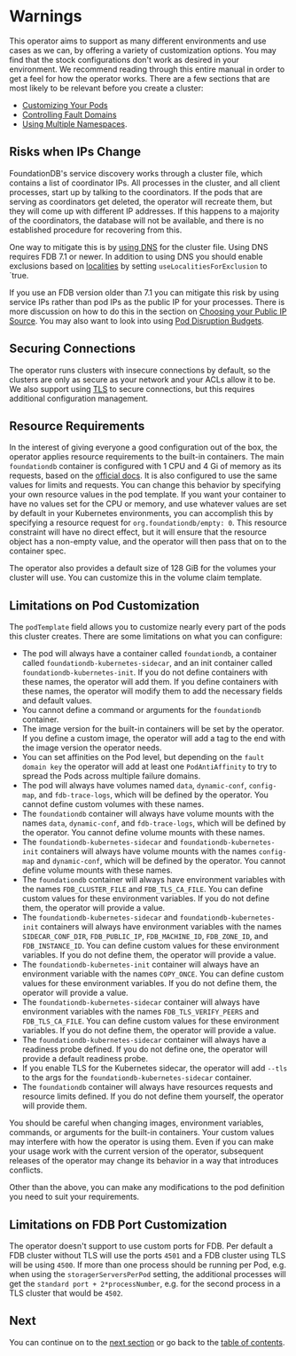 # Warnings

This operator aims to support as many different environments and use cases as we can, by offering a variety of customization options.
You may find that the stock configurations don't work as desired in your environment.
We recommend reading through this entire manual in order to get a feel for how the operator works.
There are a few sections that are most likely to be relevant before you create a cluster:

- [Customizing Your Pods](customizing.md#customizing-your-pods)
- [Controlling Fault Domains](fault_domains.md)
- [Using Multiple Namespaces](customizing.md#using-multiple-namespaces).

## Risks when IPs Change

FoundationDB's service discovery works through a cluster file, which contains a list of coordinator IPs.
All processes in the cluster, and all client processes, start up by talking to the coordinators.
If the pods that are serving as coordinators get deleted, the operator will recreate them, but they will come up with different IP addresses.
If this happens to a majority of the coordinators, the database will not be available, and there is no established procedure for recovering from this. 

One way to mitigate this is by [using DNS](customization.md#using-dns) for the cluster file.
Using DNS requires FDB 7.1 or newer.
In addition to using DNS you should enable exclusions based on [localities](../cluster_spec.md#foundationdbclusterautomationoptions) by setting `useLocalitiesForExclusion` to `true.

If you use an FDB version older than 7.1 you can mitigate this risk by using service IPs rather than pod IPs as the public IP for your processes.
There is more discussion on how to do this in the section on [Choosing your Public IP Source](customization.md#choosing-your-public-ip-source).
You may also want to look into using [Pod Disruption Budgets](fault_domains.md#managing-disruption).

## Securing Connections

The operator runs clusters with insecure connections by default, so the clusters are only as secure as your network and your ACLs allow it to be.
We also support using [TLS](tls.md) to secure connections, but this requires additional configuration management.

## Resource Requirements

In the interest of giving everyone a good configuration out of the box, the operator applies resource requirements to the built-in containers.
The main `foundationdb` container is configured with 1 CPU and 4 Gi of memory as its requests, based on the [official docs](https://apple.github.io/foundationdb/configuration.html#system-requirements).
It is also configured to use the same values for limits and requests.
You can change this behavior by specifying your own resource values in the pod template.
If you want your container to have no values set for the CPU or memory, and use whatever values are set by default in your Kubernetes environments, you can accomplish this by specifying a resource request for `org.foundationdb/empty: 0`.
This resource constraint will have no direct effect, but it will ensure that the resource object has a non-empty value, and the operator will then pass that on to the container spec.

The operator also provides a default size of 128 GiB for the volumes your cluster will use. You can customize this in the volume claim template.

## Limitations on Pod Customization

The `podTemplate` field allows you to customize nearly every part of the pods this cluster creates. There are some limitations on what you can configure:

* The pod will always have a container called `foundationdb`, a container called `foundationdb-kubernetes-sidecar`, and an init container called `foundationdb-kubernetes-init`. If you do not define containers with these names, the operator will add them. If you define containers with these names, the operator will modify them to add the necessary fields and default values.
* You cannot define a command or arguments for the `foundationdb` container.
* The image version for the built-in containers will be set by the operator. If you define a custom image, the operator will add a tag to the end with the image version the operator needs.
* You can set affinities on the Pod level, but depending on the `fault domain key` the operator will add at least one `PodAntiAffinity` to try to spread the Pods across multiple failure domains.
* The pod will always have volumes named `data`, `dynamic-conf`, `config-map`, and `fdb-trace-logs`, which will be defined by the operator. You cannot define custom volumes with these names.
* The `foundationdb` container will always have volume mounts with the names `data`, `dynamic-conf`, and `fdb-trace-logs`, which will be defined by the operator. You cannot define volume mounts with these names.
* The `foundationdb-kubernetes-sidecar` and `foundationdb-kubernetes-init` containers will always have volume mounts with the names `config-map` and `dynamic-conf`, which will be defined by the operator. You cannot define volume mounts with these names.
* The `foundationdb` container will always have environment variables with the names `FDB_CLUSTER_FILE` and `FDB_TLS_CA_FILE`. You can define custom values for these environment variables. If you do not define them, the operator will provide a value.
* The `foundationdb-kubernetes-sidecar` and `foundationdb-kubernetes-init` containers will always have environment variables with the names `SIDECAR_CONF_DIR`, `FDB_PUBLIC_IP`, `FDB_MACHINE_ID`, `FDB_ZONE_ID`, and `FDB_INSTANCE_ID`. You can define custom values for these environment variables. If you do not define them, the operator will provide a value.
* The `foundationdb-kubernetes-init` container will always have an environment variable with the names `COPY_ONCE`. You can define custom values for these environment variables. If you do not define them, the operator will provide a value.
* The `foundationdb-kubernetes-sidecar` container will always have environment variables with the names `FDB_TLS_VERIFY_PEERS` and `FDB_TLS_CA_FILE`. You can define custom values for these environment variables. If you do not define them, the operator will provide a value.
* The `foundationdb-kubernetes-sidecar` container will always have a readiness probe defined. If you do not define one, the operator will provide a default readiness probe.
* If you enable TLS for the Kubernetes sidecar, the operator will add `--tls` to the args for the `foundationdb-kubernetes-sidecar` container.
* The `foundationdb` container will always have resources requests and resource limits defined. If you do not define them yourself, the operator will provide them.

You should be careful when changing images, environment variables, commands, or arguments for the built-in containers. Your custom values may interfere with how the operator is using them. Even if you can make your usage work with the current version of the operator, subsequent releases of the operator may change its behavior in a way that introduces conflicts.

Other than the above, you can make any modifications to the pod definition you need to suit your requirements.

## Limitations on FDB Port Customization

The operator doesn't support to use custom ports for FDB.
Per default a FDB cluster without TLS will use the ports `4501` and a FDB cluster using TLS will be using `4500`.
If more than one process should be running per Pod, e.g. when using the `storagerServersPerPod` setting, the additional processes will get the `standard port + 2*processNumber`, e.g. for the second process in a TLS cluster that would be `4502`.

## Next

You can continue on to the [next section](resources.md) or go back to the [table of contents](index.md).
